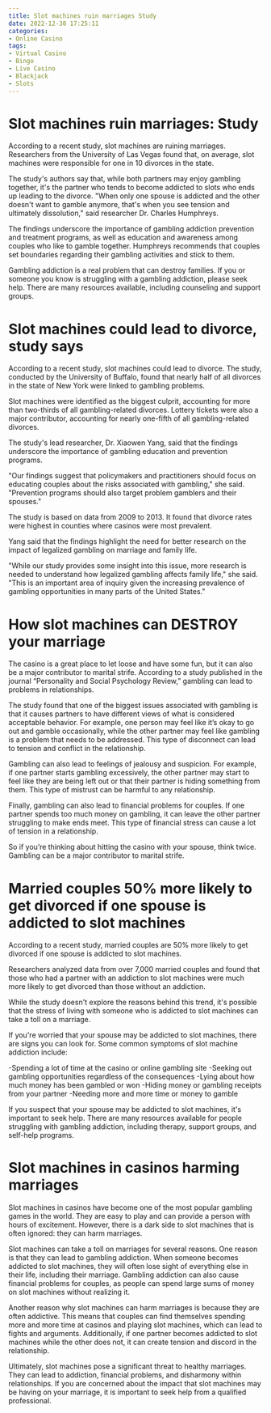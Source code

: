 ```yaml
---
title: Slot machines ruin marriages Study
date: 2022-12-30 17:25:11
categories:
- Online Casino
tags:
- Virtual Casino
- Bingo
- Live Casino
- Blackjack
- Slots
---
```



#  Slot machines ruin marriages: Study

According to a recent study, slot machines are ruining marriages. Researchers from the University of Las Vegas found that, on average, slot machines were responsible for one in 10 divorces in the state.

The study's authors say that, while both partners may enjoy gambling together, it's the partner who tends to become addicted to slots who ends up leading to the divorce. "When only one spouse is addicted and the other doesn't want to gamble anymore, that's when you see tension and ultimately dissolution," said researcher Dr. Charles Humphreys.

The findings underscore the importance of gambling addiction prevention and treatment programs, as well as education and awareness among couples who like to gamble together. Humphreys recommends that couples set boundaries regarding their gambling activities and stick to them.

Gambling addiction is a real problem that can destroy families. If you or someone you know is struggling with a gambling addiction, please seek help. There are many resources available, including counseling and support groups.

#  Slot machines could lead to divorce, study says

According to a recent study, slot machines could lead to divorce. The study, conducted by the University of Buffalo, found that nearly half of all divorces in the state of New York were linked to gambling problems.

Slot machines were identified as the biggest culprit, accounting for more than two-thirds of all gambling-related divorces. Lottery tickets were also a major contributor, accounting for nearly one-fifth of all gambling-related divorces.

The study's lead researcher, Dr. Xiaowen Yang, said that the findings underscore the importance of gambling education and prevention programs.

"Our findings suggest that policymakers and practitioners should focus on educating couples about the risks associated with gambling," she said. "Prevention programs should also target problem gamblers and their spouses."

The study is based on data from 2009 to 2013. It found that divorce rates were highest in counties where casinos were most prevalent.

Yang said that the findings highlight the need for better research on the impact of legalized gambling on marriage and family life.

"While our study provides some insight into this issue, more research is needed to understand how legalized gambling affects family life," she said. "This is an important area of inquiry given the increasing prevalence of gambling opportunities in many parts of the United States."

#  How slot machines can DESTROY your marriage 

The casino is a great place to let loose and have some fun, but it can also be a major contributor to marital strife. According to a study published in the journal “Personality and Social Psychology Review,” gambling can lead to problems in relationships.

The study found that one of the biggest issues associated with gambling is that it causes partners to have different views of what is considered acceptable behavior. For example, one person may feel like it’s okay to go out and gamble occasionally, while the other partner may feel like gambling is a problem that needs to be addressed. This type of disconnect can lead to tension and conflict in the relationship.

Gambling can also lead to feelings of jealousy and suspicion. For example, if one partner starts gambling excessively, the other partner may start to feel like they are being left out or that their partner is hiding something from them. This type of mistrust can be harmful to any relationship.

Finally, gambling can also lead to financial problems for couples. If one partner spends too much money on gambling, it can leave the other partner struggling to make ends meet. This type of financial stress can cause a lot of tension in a relationship.

So if you’re thinking about hitting the casino with your spouse, think twice. Gambling can be a major contributor to marital strife.

#  Married couples 50% more likely to get divorced if one spouse is addicted to slot machines 

According to a recent study, married couples are 50% more likely to get divorced if one spouse is addicted to slot machines.

Researchers analyzed data from over 7,000 married couples and found that those who had a partner with an addiction to slot machines were much more likely to get divorced than those without an addiction.

While the study doesn't explore the reasons behind this trend, it's possible that the stress of living with someone who is addicted to slot machines can take a toll on a marriage.

If you're worried that your spouse may be addicted to slot machines, there are signs you can look for. Some common symptoms of slot machine addiction include:

-Spending a lot of time at the casino or online gambling site
-Seeking out gambling opportunities regardless of the consequences
-Lying about how much money has been gambled or won
-Hiding money or gambling receipts from your partner
-Needing more and more time or money to gamble

If you suspect that your spouse may be addicted to slot machines, it's important to seek help. There are many resources available for people struggling with gambling addiction, including therapy, support groups, and self-help programs.

#  Slot machines in casinos harming marriages

Slot machines in casinos have become one of the most popular gambling games in the world. They are easy to play and can provide a person with hours of excitement. However, there is a dark side to slot machines that is often ignored: they can harm marriages.

Slot machines can take a toll on marriages for several reasons. One reason is that they can lead to gambling addiction. When someone becomes addicted to slot machines, they will often lose sight of everything else in their life, including their marriage. Gambling addiction can also cause financial problems for couples, as people can spend large sums of money on slot machines without realizing it.

Another reason why slot machines can harm marriages is because they are often addictive. This means that couples can find themselves spending more and more time at casinos and playing slot machines, which can lead to fights and arguments. Additionally, if one partner becomes addicted to slot machines while the other does not, it can create tension and discord in the relationship.

Ultimately, slot machines pose a significant threat to healthy marriages. They can lead to addiction, financial problems, and disharmony within relationships. If you are concerned about the impact that slot machines may be having on your marriage, it is important to seek help from a qualified professional.